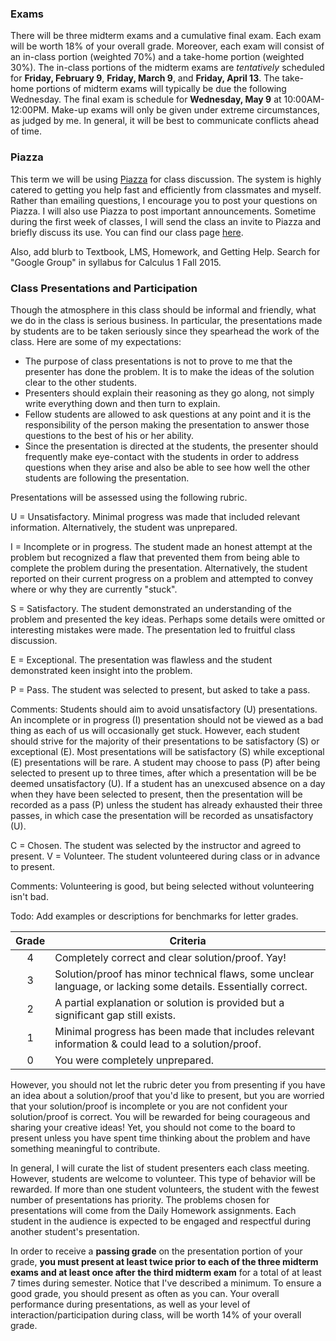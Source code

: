 ### Exams ###
There will be three midterm exams and a cumulative final exam.  Each exam will be worth 18% of your overall grade.  Moreover, each exam will consist of an in-class portion (weighted 70%) and a take-home portion (weighted 30%).  The in-class portions of the midterm exams are *tentatively* scheduled for **Friday, February 9**, **Friday, March 9**, and **Friday, April 13**.  The take-home portions of midterm exams will typically be due the following Wednesday.  The final exam is schedule for **Wednesday, May 9** at 10:00AM-12:00PM.  Make-up exams will only be given under extreme circumstances, as judged by me.  In general, it will be best to communicate conflicts ahead of time.


### Piazza ###
This term we will be using [Piazza](https://piazza.com/) for class discussion. The system is highly catered to getting you help fast and efficiently from classmates and myself. Rather than emailing questions, I encourage you to post your questions on Piazza. I will also use Piazza to post important announcements. Sometime during the first week of classes, I will send the class an invite to Piazza and briefly discuss its use. You can find our class page [here](https://piazza.com/nau/spring2018/mat411/home).

Also, add blurb to Textbook, LMS, Homework, and Getting Help. Search for "Google Group" in syllabus for Calculus 1 Fall 2015.

### Class Presentations and Participation ###
Though the atmosphere in this class should be informal and friendly, what we do in the class is serious business. In particular, the presentations made by students are to be taken seriously since they spearhead the work of the class.  Here are some of my expectations:

- The purpose of class presentations is not to prove to me that the presenter has done the problem. It is to make the ideas of the solution clear to the other students.
- Presenters should explain their reasoning as they go along, not simply write everything down and then turn to explain.
- Fellow students are allowed to ask questions at any point and it is the responsibility of the person making the presentation to answer those questions to the best of his or her ability.
- Since the presentation is directed at the students, the presenter should frequently make eye-contact with the students in order to address questions when they arise and also be able to see how well the other students are following the presentation.

Presentations will be assessed using the following rubric.

U = Unsatisfactory. Minimal progress was made that included relevant information. Alternatively, the student was unprepared.

I = Incomplete or in progress. The student made an honest attempt at the problem but recognized a flaw that prevented them from being able to complete the problem during the presentation. Alternatively, the student reported on their current progress on a problem and attempted to convey where or why they are currently "stuck".  

S = Satisfactory. The student demonstrated an understanding of the problem and presented the key ideas. Perhaps some details were omitted or interesting mistakes were made. The presentation led to fruitful class discussion.

E = Exceptional. The presentation was flawless and the student demonstrated keen insight into the problem.

P = Pass. The student was selected to present, but asked to take a pass.

Comments: Students should aim to avoid unsatisfactory (U) presentations. An incomplete or in progress (I) presentation should not be viewed as a bad thing as each of us will occasionally get stuck. However, each student should strive for the majority of their presentations to be satisfactory (S) or exceptional (E).  Most presentations will be satisfactory (S) while exceptional (E) presentations will be rare. A student may choose to pass (P) after being selected to present up to three times, after which a presentation will be be deemed unsatisfactory (U). If a student has an unexcused absence on a day when they have been selected to present, then the presentation will be recorded as a pass (P) unless the student has already exhausted their three passes, in which case the presentation will be recorded as unsatisfactory (U).

C = Chosen. The student was selected by the instructor and agreed to present.
V = Volunteer. The student volunteered during class or in advance to present.

Comments: Volunteering is good, but being selected without volunteering isn't bad.


Todo: Add examples or descriptions for benchmarks for letter grades.


<center>
<table class="table table-striped">
	<thead>
	<tr>
		<th style="text-align: center;">Grade</th>
		<th>Criteria</th>
	</tr>
	</thead>
	<tbody>
	<tr>
		<td style="text-align: center;">4</td>
		<td>Completely correct and clear solution/proof. Yay!</td>
	</tr>
	<tr>
		<td style="text-align: center;">3</td>
		<td>Solution/proof has minor technical flaws, some unclear language, or lacking some details. Essentially correct.</td>
	</tr>
	<tr>
		<td style="text-align: center;">2</td>
		<td>A partial explanation or solution is provided but a significant gap still exists.</td>
	</tr>
	<tr>
		<td style="text-align: center;">1</td>
		<td>Minimal progress has been made that includes relevant information &amp; could lead to a solution/proof.</td>
	</tr>
	<tr>
		<td style="text-align: center;">0</td>
		<td>You were completely unprepared.</td>
	</tr>
	</tbody>
</table>
</center>

However, you should not let the rubric deter you from presenting if you have an idea about a solution/proof that you'd like to present, but you are worried that your solution/proof is incomplete or you are not confident your solution/proof is correct.  You will be rewarded for being courageous and sharing your creative ideas!  Yet, you should not come to the board to present unless you have spent time thinking about the problem and have something meaningful to contribute.

In general, I will curate the list of student presenters each class meeting.  However, students are welcome to volunteer. This type of behavior will be rewarded. If more than one student volunteers, the student with the fewest number of presentations has priority.  The problems chosen for presentations will come from the Daily Homework assignments.  Each student in the audience is expected to be engaged and respectful during another student's presentation.

In order to receive a **passing grade** on the presentation portion of your grade, **you must present at least twice prior to each of the three midterm exams and at least once after the third midterm exam**  for a total of at least 7 times during semester. Notice that I've described a minimum.  To ensure a good grade, you should present as often as you can. Your overall performance during presentations, as well as your level of interaction/participation during class, will be worth 14% of your overall grade.
